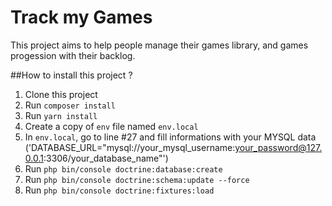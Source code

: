 # Track my Games

This project aims to help people manage their games library, and games progession with their backlog.

##How to install this project ?
1. Clone this project
2. Run `composer install`
3. Run `yarn install`
4. Create a copy of `env` file named `env.local`
5. In `env.local`, go to  line #27 and fill informations with your MYSQL data
   ('DATABASE_URL="mysql://your_mysql_username:your_password@127.0.0.1:3306/your_database_name"')
6. Run `php bin/console doctrine:database:create`
7. Run `php bin/console doctrine:schema:update --force`
8. Run `php bin/console doctrine:fixtures:load`
